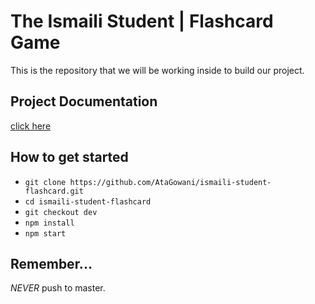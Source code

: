 # The Ismaili Student | Flashcard Game
This is the repository that we will be working inside to build our project.

## Project Documentation
[click here](https://fcg-api.herokuapp.com/)

## How to get started

* `git clone https://github.com/AtaGowani/ismaili-student-flashcard.git`
* `cd ismaili-student-flashcard`
* `git checkout dev`
* `npm install`
* `npm start`

## Remember...

*NEVER* push to master.
